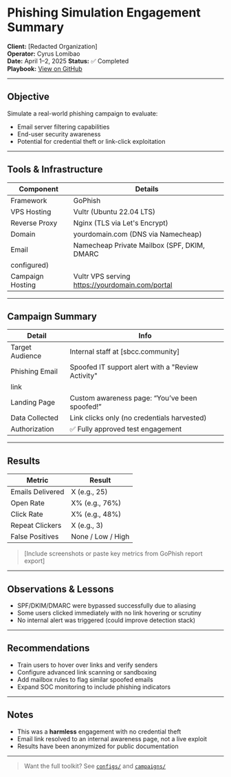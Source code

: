 # Phishing Simulation Engagement Summary

**Client:** [Redacted Organization]  
**Operator:** Cyrus Lomibao  
**Date:** April 1–2, 2025
**Status:** ✅ Completed  
**Playbook:** [View on GitHub](https://github.com/cylosec/phishing-campaign)


---

## Objective

Simulate a real-world phishing campaign to evaluate:

- Email server filtering capabilities
- End-user security awareness
- Potential for credential theft or link-click exploitation

---

## Tools & Infrastructure

| Component        | Details                                |
|------------------|----------------------------------------|
| Framework        | GoPhish                                |
| VPS Hosting      | Vultr (Ubuntu 22.04 LTS)               |
| Reverse Proxy    | Nginx (TLS via Let's Encrypt)          |
| Domain           | yourdomain.com (DNS via Namecheap)     |
| Email            | Namecheap Private Mailbox (SPF, DKIM, DMARC 
configured) |
| Campaign Hosting | Vultr VPS serving https://yourdomain.com/portal |

---

##  Campaign Summary

| Detail           | Info                                        |
|------------------|---------------------------------------------|
| Target Audience  | Internal staff at [sbcc.community]          |
| Phishing Email   | Spoofed IT support alert with a "Review Activity" 
link |
| Landing Page     | Custom awareness page: “You’ve been spoofed!” |
| Data Collected   | Link clicks only (no credentials harvested) |
| Authorization    | ✅ Fully approved test engagement            |

---

##  Results

| Metric           | Result              |
|------------------|---------------------|
| Emails Delivered | X (e.g., 25)        |
| Open Rate        | X% (e.g., 76%)      |
| Click Rate       | X% (e.g., 48%)      |
| Repeat Clickers  | X (e.g., 3)         |
| False Positives  | None / Low / High   |

>  [Include screenshots or paste key metrics from GoPhish report export]

---

##  Observations & Lessons

-  SPF/DKIM/DMARC were bypassed successfully due to aliasing
-  Some users clicked immediately with no link hovering or scrutiny
-  No internal alert was triggered (could improve detection stack)

---

##  Recommendations

- Train users to hover over links and verify senders
- Configure advanced link scanning or sandboxing
- Add mailbox rules to flag similar spoofed emails
- Expand SOC monitoring to include phishing indicators

---

##  Notes

- This was a **harmless** engagement with no credential theft
- Email link resolved to an internal awareness page, not a live exploit
- Results have been anonymized for public documentation

---

> Want the full toolkit? See [`configs/`](https://github.com/cylosec/phishing-campaign/tree/main/configs) and 
[`campaigns/`](https://github.com/cylosec/phishing-campaign/tree/main/campaigns)


